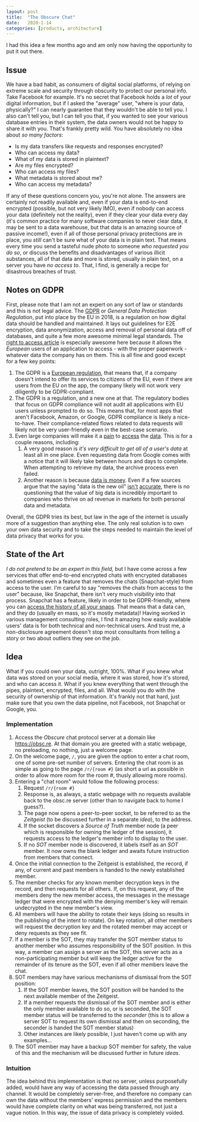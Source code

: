 ```yaml
---
layout: post
title:  "The Obscure Chat"
date:   2020-1-14
categories: [products, architecture]
---
```


I had this idea a few months ago and am only now having the opportunity to put it out there.

## Issue

We have a bad habit, as consumers of digital social platforms, of relying on extreme scale and security through obscurity to protect our personal info. Take Facebook for example. It's no secret that Facebook holds a _lot_ of your digital information, but if I asked the "average" user, "where is your data, physically?" I can nearly guarantee that they wouldn't be able to tell you. I also can't tell you, but I can tell you that, if you wanted to see your various database entries in their system, the data owners would not be happy to share it with you. That's frankly pretty wild. You have absolutely no idea about _so many factors_:

* Is my data transfers like requests and responses encrypted?
* Who can access my data?
* What of my data is stored in plaintext?
* Are my files encrypted?
* Who can access my files?
* What metadata is stored about me?
* Who can access my metadata?

If any of these questions concern you, you're not alone. The answers are certainly not readily available and, even if your data is end-to-end encrypted (possible, but not very likely IMO), even if nobody can access your data (definitely not the reality), even if they clear your data every day (it's common practice for many software companies to never clear data, it may be sent to a data warehouse, but that data is an amazing source of passive income!), even if all of those personal privacy protections are in place, you _still_ can't be sure what of your data is in plain text. That means every time you send a tasteful nude photo to someone _who requested you do so_, or discuss the benefits and disadvantages of various illicit substances, all of that data and more is stored, usually in plain text, on a server you have _no access to_. That, I find, is generally a recipe for disastrous breaches of trust.

## Notes on GDPR

First, please note that I am not an expert on any sort of law or standards and this is not legal advice. The [GDPR](https://gdpr.eu/checklist/) or _General Data Protection Regulation_, put into place by the EU in 2018, is a regulation on how digital data should be handled and maintained. It lays out guidelines for E2E encryption, data anonymization, access and removal of personal data off of databases, and quite a few more awesome minimal legal standards. The [right to access article](https://gdpr.eu/article-15-right-of-access/) is especially awesome here because it allows the _European_ users of an application to access - with the proper paperwork - whatever data the company has on them. This is all fine and good except for a few key points:

1. The GDPR is a [European regulation](https://gdpr.eu/article-3-requirements-of-handling-personal-data-of-subjects-in-the-union/), that means that, if a company doesn't intend to offer its services to citizens of the EU, even if there are users from the EU on the app, the company likely will not work very diligently to be GDPR-compliant.
2. The GDPR is a regulation, and a new one at that. The regulatory bodies that focus on GDPR compliance will not audit all applications with EU users unless prompted to do so. This means that, for most apps that aren't Facebook, Amazon, or Google, GDPR compliance is likely a nice-to-have. Their compliance-related flows related to data requests will likely not be very user-friendly even in the best-case scenario.
3. Even large companies will make it a [pain](https://takeout.google.com/) to [access](https://www.facebook.com/your_information/) the [data](https://www.amazon.com/gp/help/customer/display.html?nodeId=202188270). This is for a couple reasons, including: 
    1. A very good reason is _it's very difficult to get all of a user's data_ at least all in one place. Even requesting data from Google comes with a notice that it will likely take between hours and days to complete. When attempting to retrieve my data, the archive process even failed.
    2. Another reason is because [data is money](https://www.economist.com/leaders/2017/05/06/the-worlds-most-valuable-resource-is-no-longer-oil-but-data). Even if a few sources argue that the saying "data is the new oil" [isn't](https://www.forbes.com/sites/bernardmarr/2018/03/05/heres-why-data-is-not-the-new-oil/) [accurate](https://techcrunch.com/2018/03/27/data-is-not-the-new-oil/), there is no questioning that the value of big data is incredibly important to companies who thrive on ad revenue in markets for both personal data and metadata.

Overall, the GDPR tries its best, but law in the age of the internet is usually more of a suggestion than anything else. The only real solution is to own your own data security and to take the steps needed to maintain the level of data privacy that works for you.

## State of the Art

_I do not pretend to be an expert in this field,_ but I have come across a few services that offer end-to-end encrypted chats with encrypted databases and sometimes even a feature that removes the chats (Snapchat-style) from access to the user. I'm careful to say "removes the chats from access to the user" because, like Snapchat, there isn't very much visibility into that process. Snapchat has a feature, likely in order to be GDPR-friendly, where you can [access the history of all your snaps](https://accounts.snapchat.com/accounts/downloadmydata). That means that a data can, and they do (usually en mass, so it's mostly metadata)! Having worked in various management consulting roles, I find it amazing how easily available users' data is for both technical and non-technical users. And trust me, a non-disclosure agreement doesn't stop most consultants from telling a story or two about outliers they see on the job.

## Idea

What if you could own your data, outright, 100%. What if you knew what data was stored on your social media, where it was stored, how it's stored, and who can access it. What if you knew everything that went through the pipes, plaintext, encrypted, files, and all. What would you do with the security of ownership of that information. It's frankly not that hard, just make sure that you own the data pipeline, not Facebook, not Snapchat or Google, you.

### Implementation

1. Access the _Obscure_ chat protocol server at a domain like https://obsc.re. At that domain you are greeted with a static webpage, no preloading, no nothing, just a welcome page.
2. On the welcome page, `/`, you are given the option to enter a chat room, one of some pre-set number of servers. Entering the chat room is as simple as going to the page `/r/{room #}` (as short a url as possible in order to allow more room for the room #, thusly allowing more rooms).
3. Entering a "chat room" would follow the following process:
    1. Request `/r/{room #}`
    2. Response is, as always, a static webpage with no requests available back to the obsc.re server (other than to navigate back to home I guess?).
    3. The page now opens a peer-to-peer socket, to be referred to as the _Zeitgeist_ (to be discussed further in a separate _idea_), to the address.
    4. If the socket discovers a _Source of Truth_ member node (a peer which is responsible for owning the ledger of the session), it requests access to the ledger's member info to display to the user.
    5. If no _SOT_ member node is discovered, it labels itself as an _SOT_ member. It now owns the blank ledger and awaits future instruction from members that connect.
4. Once the initial connection to the Zeitgeist is established, the record, if any, of current and past members is handed to the newly established member.
5. The member checks for any known member decryption keys in the record, and then requests for all others. If, on this request, any of the members deny the new member access, the messages in the message ledger that were encrypted with the denying member's key will remain undecrypted in the new member's view.
6. All members will have the ability to rotate their keys (doing so results in the publishing of the intent to rotate). On key rotation, all other members will request the decryption key and the rotated member may accept or deny requests as they see fit.
7. If a member is the SOT, they may transfer the SOT member status to another member who assumes responsibility of the SOT position. In this way, a member can assign a server as the SOT, this server acts as a non-participating member but will keep the ledger active for the remainder of its tenure as the SOT, even if all other members leave the chat.
8. SOT members may have various mechanisms of dismissal from the SOT position:
    1. If the SOT member leaves, the SOT position will be handed to the next available member of the Zeitgeist.
    2. If a member requests the dismissal of the SOT member and is either the only member available to do so, or is seconded, the SOT member status will be transferred to the _seconder_ (this is to allow a server SOT to request its own dismissal and then on seconding, the seconder is handed the SOT member status)
    3. Other instances are likely possible, I just haven't come up with any examples...
9. The SOT member may have a backup SOT member for safety, the value of this and the mechanism will be discussed further in future _ideas_.

### Intuition

The idea behind this implementation is that no server, unless purposefully added, would have any way of accessing the data passed through any channel. It would be completely server-free, and therefore no company can own the data without the members' express permission and the members would have complete clarity on what was being transferred, not just a vague notion. In this way, the issue of data privacy is completely voided.